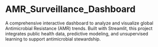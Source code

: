 # AMR_Surveillance_Dashboard
 A comprehensive interactive dashboard to analyze and visualize global Antimicrobial Resistance (AMR) trends. Built with Streamlit, this project integrates public health data, predictive modeling, and unsupervised learning to support antimicrobial stewardship.
